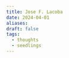```yaml
---
title: Jose F. Lacoba
date: 2024-04-01
aliases: 
draft: false
tags:
  - thoughts
  - seedlings
---
```

